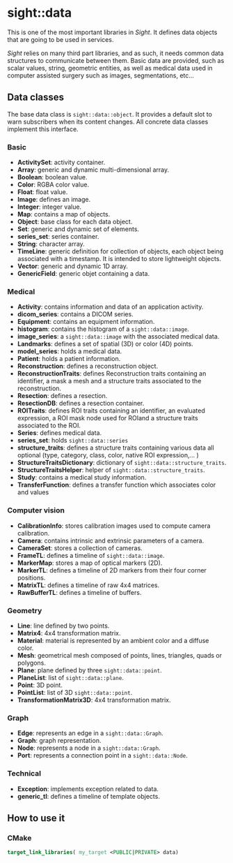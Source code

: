# sight::data

This is one of the most important libraries in _Sight_. It defines data objects that are going to be used in services.

_Sight_ relies on many third part libraries, and as such, it needs common data structures to communicate between them.
Basic data are provided, such as scalar values, string, geometric entities, as well as medical data used in computer
assisted surgery such as images, segmentations, etc...

## Data classes

The base data class is `sight::data::object`. It provides a default slot to warn subscribers when its content changes.
All concrete data classes implement this interface.

### Basic

- **ActivitySet**: activity container.
- **Array**: generic and dynamic multi-dimensional array.
- **Boolean**: boolean value.
- **Color**: RGBA color value.
- **Float**: float value.
- **Image**: defines an image.
- **Integer**: integer value.
- **Map**: contains a map of objects.
- **Object**: base class for each data object.
- **Set**: generic and dynamic set of elements.
- **series_set**: series container.
- **String**: character array.
- **TimeLine**: generic definition for collection of objects, each object being associated with a timestamp. It is intended to store lightweight objects.
- **Vector**: generic and dynamic 1D array.
- **GenericField**: generic objet containing a data.

### Medical

- **Activity**: contains information and data of an application activity.
- **dicom_series**: contains a DICOM series.
- **Equipment**: contains an equipment information.
- **histogram**: contains the histogram of a `sight::data::image`.
- **image_series**: a `sight::data::image` with the associated medical data.
- **Landmarks**: defines a set of spatial (3D) or color (4D) points.
- **model_series**: holds a medical data.
- **Patient**: holds a patient information.
- **Reconstruction**: defines a reconstruction object.
- **ReconstructionTraits**: defines Reconstruction traits containing an identifier, a mask a mesh and a structure traits associated to the reconstruction.
- **Resection**: defines a resection.
- **ResectionDB**: defines a resection container.
- **ROITraits**: defines ROI traits containing an identifier, an evaluated expression, a ROI mask node used for ROIand a structure traits associated to the ROI.
- **Series**: defines medical data.
- **series_set**: holds `sight::data::series`
- **structure_traits**: defines a structure traits containing various data all optional (type, category, class, color, native ROI expression,... )
- **StructureTraitsDictionary**: dictionary of `sight::data::structure_traits`.
- **StructureTraitsHelper**: helper of `sight::data::structure_traits`.
- **Study**: contains a medical study information.
- **TransferFunction**: defines a transfer function which associates color and values

### Computer vision

- **CalibrationInfo**: stores calibration images used to compute camera calibration.
- **Camera**: contains intrinsic and extrinsic parameters of a camera.
- **CameraSet**: stores a collection of cameras.
- **FrameTL**: defines a timeline of `sight::data::image`.
- **MarkerMap**: stores a map of optical markers (2D).
- **MarkerTL**: defines a timeline of 2D markers from their four corner positions.
- **MatrixTL**: defines a timeline of raw 4x4 matrices.
- **RawBufferTL**: defines a timeline of buffers.

### Geometry

- **Line**: line defined by two points.
- **Matrix4**: 4x4 transformation matrix.
- **Material**: material is represented by an ambient color and a diffuse color.
- **Mesh**: geometrical mesh composed of points, lines, triangles, quads or polygons.
- **Plane**: plane defined by three `sight::data::point`.
- **PlaneList**: list of `sight::data::plane`.
- **Point**: 3D point.
- **PointList**: list of 3D `sight::data::point`.
- **TransformationMatrix3D**: 4x4 transformation matrix.

### Graph

- **Edge**: represents an edge in a `sight::data::Graph`.
- **Graph**: graph representation.
- **Node**: represents a node in a `sight::data::Graph`.
- **Port**: represents a connection point in a `sight::data::Node`.

### Technical

- **Exception**: implements exception related to data.
- **generic_tl**: defines a timeline of template objects.

## How to use it

### CMake

```cmake
target_link_libraries( my_target <PUBLIC|PRIVATE> data)
```
